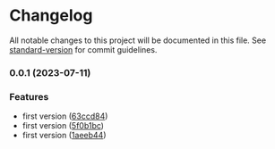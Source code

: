 # Changelog

All notable changes to this project will be documented in this file. See [standard-version](https://github.com/conventional-changelog/standard-version) for commit guidelines.

### 0.0.1 (2023-07-11)


### Features

* first version ([63ccd84](https://github.com/yunke-yunfly/yunfly-unit-test/commit/63ccd84d6c2e9aa2286d22e6d9b9d2b74505545c))
* first version ([5f0b1bc](https://github.com/yunke-yunfly/yunfly-unit-test/commit/5f0b1bc6f9030dd308f701ce06b4a139eaa28168))
* first version ([1aeeb44](https://github.com/yunke-yunfly/yunfly-unit-test/commit/1aeeb44767f1c7c9efa8fe56a3ae29e1e9525169))
